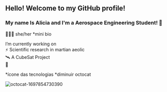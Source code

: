 ## Hello! Welcome to my GitHub profile!
### My name Is Alicia and I'm a Aerospace Engineering Student! 🚀
👩🏽‍🚀 she/her 
*mini bio

I’m currently working on </br>
⚡ Scientific research in martian aeolic </br>
🛰️ A CubeSat Project </br>
🚀  </br>

*ícone das tecnologias
*diminuir octocat

![octocat-1697854730390](https://github.com/aliciamartins/aliciamartins/assets/82853104/a93c7719-9d7d-4eca-b99b-a93e84b0b2c9)


<!--
**aliciamartins/aliciamartins** is a ✨ _special_ ✨ repository because its `README.md` (this file) appears on your GitHub profile.

Here are some ideas to get you started:

🚀🛰️🔭🛸👩🏽‍🚀🌌✈️
- 🔭 I’m currently working on ...
- 🌱 I’m currently learning ...
- 👯 I’m looking to collaborate on ...
- 🤔 I’m looking for help with ...
- 💬 Ask me about ...
- 📫 How to reach me: ...
- 😄 Pronouns: ...
- ⚡ Fun fact: ...
-->
